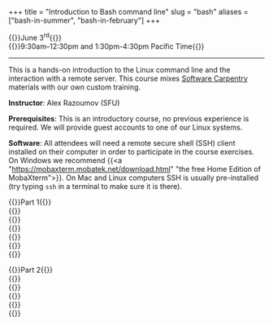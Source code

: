 +++
title = "Introduction to Bash command line"
slug = "bash"
aliases = ["bash-in-summer", "bash-in-february"]
+++

{{<cor>}}June 3<sup>rd</sup>{{</cor>}}\
{{<cgr>}}9:30am–12:30pm and 1:30pm-4:30pm Pacific Time{{</cgr>}}

<!-- Course materials will be added here shortly before the start of the course. -->

---

This is a hands-on introduction to the Linux command line and the interaction with a remote server. This
course mixes <a href="https://software-carpentry.org" target="_blank">Software Carpentry</a> materials with
our own custom training.

**Instructor**: Alex Razoumov (SFU)

**Prerequisites**: This is an introductory course, no previous experience is required. We will provide
guest accounts to one of our Linux systems.

**Software**: All attendees will need a remote secure shell (SSH) client installed on their computer in order
to participate in the course exercises. On Windows we recommend {{<a
"https://mobaxterm.mobatek.net/download.html" "the free Home Edition of MobaXterm">}}. On Mac and Linux
computers SSH is usually pre-installed (try typing `ssh` in a terminal to make sure it is there).

{{<cor>}}Part 1{{</cor>}} \
{{<linktitle url="../bash/bash-01-intro" text="Introduction">}} \
{{<linktitle url="../bash/bash-02-filesystem" text="Navigating the filesystem">}} \
{{<linktitle url="../bash/bash-03-creating-moving-copying" text="Creating, moving and copying things, and aliases">}} \
{{<linktitle url="../bash/bash-04-tar-gzip" text="Archives and compression">}} \
{{<linktitle url="../bash/bash-05-file-transfer" text="Transferring files to/from remote computers">}} \
{{<linktitle url="../bash/bash-06-wildcards-redirection-pipes" text="Wildcards, redirection, pipes">}}

<!-- {{<nolinktitle>}}Introduction{{</nolinktitle>}} \ -->
<!-- {{<nolinktitle>}}Navigating the filesystem{{</nolinktitle>}} \ -->
<!-- {{<nolinktitle>}}Creating, moving and copying things, and aliases{{</nolinktitle>}} \ -->
<!-- {{<nolinktitle>}}Archives and compression{{</nolinktitle>}} \ -->
<!-- {{<nolinktitle>}}Transferring files to/from remote computers{{</nolinktitle>}} \ -->
<!-- {{<nolinktitle>}}Wildcards, redirection, pipes{{</nolinktitle>}} -->

{{<cor>}}Part 2{{</cor>}} \
{{<linktitle url="../bash/bash-07-loops" text="Loops">}} \
{{<linktitle url="../bash/bash-08-scripts-functions" text="Bash scripts and functions, and variables">}} \
{{<linktitle url="../bash/bash-09-grep-find" text="Finding things with `grep` and `find`">}} \
{{<linktitle url="../bash/bash-10-text-manipulation" text="Text manipulation">}} \
{{<linktitle url="../bash/bash-11-other" text="Other topics and exercises">}}

<!-- {{<cor>}}Zoom: afternoon session (Marie){{</cor>}} \ -->
<!-- {{<cgr>}}1:30pm-4:30pm Pacific{{</cgr>}} \ -->
<!-- {{<nolinktitle>}}Loops{{</nolinktitle>}} -->
<!-- {{<nolinktitle>}}Bash scripts and functions, and variables{{</nolinktitle>}} \ -->
<!-- {{<nolinktitle>}}Finding things{{</nolinktitle>}} \ -->
<!-- {{<nolinktitle>}}Text manipulation{{</nolinktitle>}} \ -->
<!-- {{<nolinktitle>}}Advanced tools{{</nolinktitle>}} -->
